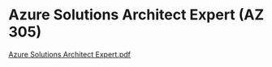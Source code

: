 # Azure Solutions Architect Expert (AZ 305)

[Azure Solutions Architect Expert.pdf](https://github.com/JoEunSae/Internship/files/14973080/Azure.Solutions.Architect.Expert.pdf)
